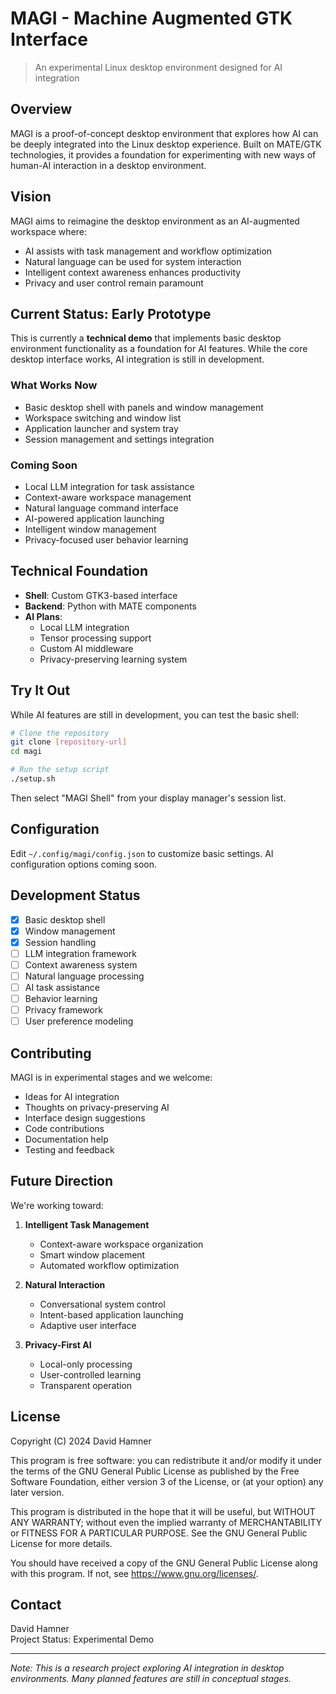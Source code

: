 # MAGI - Machine Augmented GTK Interface

> An experimental Linux desktop environment designed for AI integration

## Overview

MAGI is a proof-of-concept desktop environment that explores how AI can be deeply integrated into the Linux desktop experience. Built on MATE/GTK technologies, it provides a foundation for experimenting with new ways of human-AI interaction in a desktop environment.

## Vision

MAGI aims to reimagine the desktop environment as an AI-augmented workspace where:

- AI assists with task management and workflow optimization
- Natural language can be used for system interaction
- Intelligent context awareness enhances productivity
- Privacy and user control remain paramount

## Current Status: Early Prototype

This is currently a **technical demo** that implements basic desktop environment functionality as a foundation for AI features. While the core desktop interface works, AI integration is still in development.

### What Works Now
- Basic desktop shell with panels and window management
- Workspace switching and window list
- Application launcher and system tray
- Session management and settings integration

### Coming Soon
- Local LLM integration for task assistance
- Context-aware workspace management
- Natural language command interface
- AI-powered application launching
- Intelligent window management
- Privacy-focused user behavior learning

## Technical Foundation

- **Shell**: Custom GTK3-based interface
- **Backend**: Python with MATE components
- **AI Plans**: 
  - Local LLM integration
  - Tensor processing support
  - Custom AI middleware
  - Privacy-preserving learning system

## Try It Out

While AI features are still in development, you can test the basic shell:

```bash
# Clone the repository
git clone [repository-url]
cd magi

# Run the setup script
./setup.sh
```

Then select "MAGI Shell" from your display manager's session list.

## Configuration

Edit `~/.config/magi/config.json` to customize basic settings. AI configuration options coming soon.

## Development Status

- [x] Basic desktop shell
- [x] Window management
- [x] Session handling
- [ ] LLM integration framework
- [ ] Context awareness system
- [ ] Natural language processing
- [ ] AI task assistance
- [ ] Behavior learning
- [ ] Privacy framework
- [ ] User preference modeling

## Contributing

MAGI is in experimental stages and we welcome:
- Ideas for AI integration
- Thoughts on privacy-preserving AI
- Interface design suggestions
- Code contributions
- Documentation help
- Testing and feedback

## Future Direction

We're working toward:
1. **Intelligent Task Management**
   - Context-aware workspace organization
   - Smart window placement
   - Automated workflow optimization

2. **Natural Interaction**
   - Conversational system control
   - Intent-based application launching
   - Adaptive user interface

3. **Privacy-First AI**
   - Local-only processing
   - User-controlled learning
   - Transparent operation

## License

Copyright (C) 2024 David Hamner

This program is free software: you can redistribute it and/or modify
it under the terms of the GNU General Public License as published by
the Free Software Foundation, either version 3 of the License, or
(at your option) any later version.

This program is distributed in the hope that it will be useful,
but WITHOUT ANY WARRANTY; without even the implied warranty of
MERCHANTABILITY or FITNESS FOR A PARTICULAR PURPOSE.  See the
GNU General Public License for more details.

You should have received a copy of the GNU General Public License
along with this program.  If not, see <https://www.gnu.org/licenses/>.

## Contact

David Hamner  
Project Status: Experimental Demo

---
*Note: This is a research project exploring AI integration in desktop environments. Many planned features are still in conceptual stages.*
